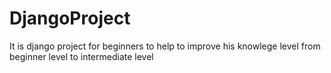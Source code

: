 # DjangoProject
It is django project for beginners to help to improve his knowlege level from beginner level to intermediate level
